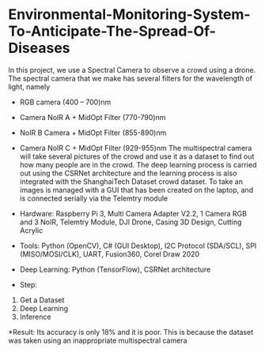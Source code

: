 # Environmental-Monitoring-System-To-Anticipate-The-Spread-Of-Diseases

In this project, we use a Spectral Camera to observe a crowd using a drone. The spectral camera that we make has several filters for the wavelength of light, namely
- RGB camera (400 – 700)nm
- Camera NoIR A + MidOpt Filter (770-790)nm
- NoIR B Camera + MidOpt Filter (855-890)nm
- Camera NoIR C + MidOpt Filter (929-955)nm
The multispectral camera will take several pictures of the crowd and use it as a dataset to find out how many people are in the crowd. The deep learning process is carried out using the CSRNet architecture and the learning process is also integrated with the ShanghaiTech Dataset crowd dataset. To take an images is managed with a GUI that has been created on the laptop, and is connected serially via the Telemtry module

- Hardware: Raspberry Pi 3, Multi Camera Adapter V2.2, 1 Camera RGB and 3 NoIR, Telemtry Module, DJI Drone, Casing 3D Design, Cutting Acrylic
- Tools: Python (OpenCV), C# (GUI Desktop), I2C Protocol (SDA/SCL), SPI (MISO/MOSI/CLK), UART, Fusion360, Corel Draw 2020
- Deep Learning: Python (TensorFlow), CSRNet architecture
- Step:
1. Get a Dataset
2. Deep Learning
3. Inference

*Result: Its accuracy is only 18% and it is poor. This is because the dataset was taken using an inappropriate multispectral camera
